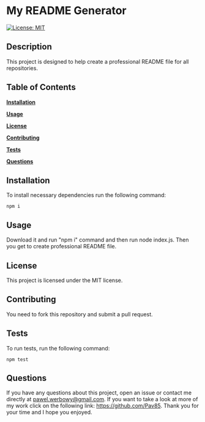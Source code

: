 
# My README Generator
[![License: MIT](https://img.shields.io/badge/License-MIT-yellow.svg)](https://opensource.org/licenses/MIT)
## Description
This project is designed to help create a professional README file for all repositories.
## Table of Contents

**[Installation](#Installation)**<br>

**[Usage](#Usage)**<br>

**[License](#License)**<br>

**[Contributing](#Contributing)**<br>

**[Tests](#Tests)**<br>

**[Questions](#Questions)**<br>

## Installation
To install necessary dependencies run the following command:

```  
npm i 
 ```

## Usage
Download it and run "npm i" command and then run node index.js. Then you get to create professional README file.

## License
This project is licensed under the MIT license.

## Contributing
You need to fork this repository and submit a pull request.

## Tests
To run tests, run the following command:

```  
npm test 
 ```

## Questions
If you have any questions about this project, open an issue or contact me directly at 
pawel.werbowy@gmail.com. If you want to take a look at more of my work click on the following link:
https://github.com/Pav85. Thank you for your time and I hope you enjoyed.


